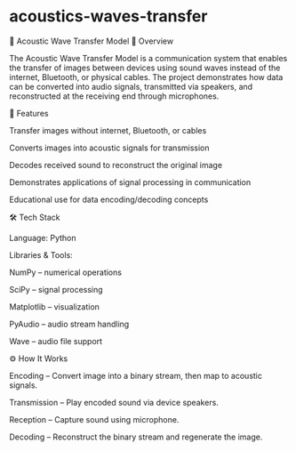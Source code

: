 # acoustics-waves-transfer


🎵 Acoustic Wave Transfer Model
📌 Overview

The Acoustic Wave Transfer Model is a communication system that enables the transfer of images between devices using sound waves instead of the internet, Bluetooth, or physical cables. The project demonstrates how data can be converted into audio signals, transmitted via speakers, and reconstructed at the receiving end through microphones.

🚀 Features

Transfer images without internet, Bluetooth, or cables

Converts images into acoustic signals for transmission

Decodes received sound to reconstruct the original image

Demonstrates applications of signal processing in communication

Educational use for data encoding/decoding concepts

🛠️ Tech Stack

Language: Python

Libraries & Tools:

NumPy – numerical operations

SciPy – signal processing

Matplotlib – visualization

PyAudio – audio stream handling

Wave – audio file support

⚙️ How It Works

Encoding – Convert image into a binary stream, then map to acoustic signals.

Transmission – Play encoded sound via device speakers.

Reception – Capture sound using microphone.

Decoding – Reconstruct the binary stream and regenerate the image.
